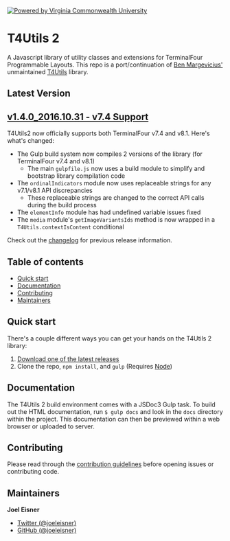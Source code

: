 [![Powered by Virginia Commonwealth University](https://t4tools.vcu.edu/github/images/powered-by.svg)](http://www.vcu.edu/)

# T4Utils 2
A Javascript library of utility classes and extensions for TerminalFour Programmable Layouts. This repo is a port/continuation of [Ben Margevicius'](https://github.com/bdm4) unmaintained [T4Utils](https://github.com/FPBSchoolOfNursing/T4Utils) library.

## Latest Version

## [v1.4.0_2016.10.31 - v7.4 Support](https://github.com/virginiacommonwealthuniversity/T4Utils2/releases/tag/v1.4.0_2016.10.31)
T4Utils2 now officially supports both TerminalFour v7.4 and v8.1. Here's what's changed:
* The Gulp build system now compiles 2 versions of the library (for TerminalFour v7.4 and v8.1)
    * The main `gulpfile.js` now uses a build module to simplify and bootstrap library compilation code
* The `ordinalIndicators` module now uses replaceable strings for any v7.1/v8.1 API discrepancies
    * These replaceable strings are changed to the correct API calls during the build process
* The `elementInfo` module has had undefined variable issues fixed
* The `media` module's `getImageVariantsIds` method is now wrapped in a `T4Utils.contextIsContent` conditional

Check out the [changelog](changelog.md) for previous release information.

## Table of contents
* [Quick start](#quick-start)
* [Documentation](#documentation)
* [Contributing](#contributing)
* [Maintainers](#maintainers)

## Quick start
There's a couple different ways you can get your hands on the T4Utils 2 library:

1. [Download one of the latest releases](https://github.com/virginiacommonwealthuniversity/T4Utils2/releases)
2. Clone the repo, `npm install`, and `gulp` (Requires [Node](https://nodejs.org/))

## Documentation
The T4Utils 2 build environment comes with a JSDoc3 Gulp task. To build out the HTML documentation, run `$ gulp docs` and look in the `docs` directory within the project. This documentation can then be previewed within a web browser or uploaded to server.

## Contributing
Please read through the [contribution guidelines](contribute.md) before opening issues or contributing code.

## Maintainers
**Joel Eisner**
* [Twitter (@joeleisner)](https://twitter.com/joeleisner)
* [GitHub (@joeleisner)](https://github.com/joeleisner)
